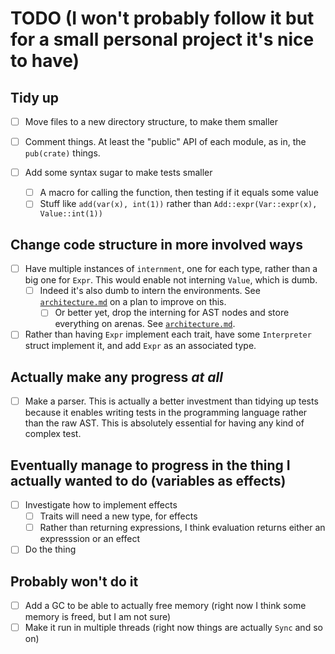 # TODO (I won't probably follow it but for a small personal project it's nice to have)

## Tidy up

* [ ] Move files to a new directory structure, to make them smaller

* [ ] Comment things. At least the "public" API of each module, as in, the
  `pub(crate)` things.

* [ ] Add some syntax sugar to make tests smaller
  * [ ] A macro for calling the function, then testing if it equals some value
  * [ ] Stuff like `add(var(x), int(1))` rather than
        `Add::expr(Var::expr(x), Value::int(1))`

## Change code structure in more involved ways

* [ ] Have multiple instances of `internment`, one for each type, rather than a
      big one for `Expr`. This would enable not interning `Value`, which is dumb.
  * [ ] Indeed it's also dumb to intern the environments. See
    [`architecture.md`](./architecture.md) on a plan to improve on this.
    * [ ] Or better yet, drop the interning for AST nodes and store everything
      on arenas. See [`architecture.md`](./architecture.md).
* [ ] Rather than having `Expr` implement each trait, have some `Interpreter`
      struct implement it, and add `Expr` as an associated type.

## Actually make any progress *at all*

* [ ] Make a parser. This is actually a better investment than tidying up tests
      because it enables writing tests in the programming language rather than
      the raw AST. This is absolutely essential for having any kind of complex
      test.

## Eventually manage to progress in the thing I actually wanted to do (variables as effects)

* [ ] Investigate how to implement effects
  * [ ] Traits will need a new type, for effects
  * [ ] Rather than returning expressions, I think evaluation returns either an
        expresssion or an effect
* [ ] Do the thing

## Probably won't do it

* [ ] Add a GC to be able to actually free memory (right now I think some memory
      is freed, but I am not sure)
* [ ] Make it run in multiple threads (right now things are actually `Sync` and
  so on)

